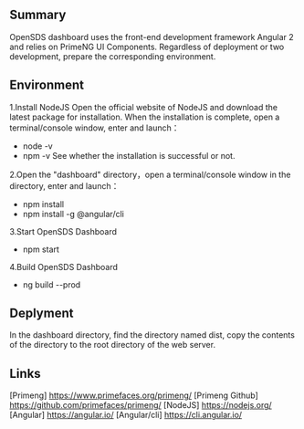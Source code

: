 ## Summary

OpenSDS dashboard uses the front-end development framework Angular 2 and relies on PrimeNG UI Components. Regardless of deployment or two development, prepare the corresponding environment.

## Environment

1.Install NodeJS
Open the official website of NodeJS and download the latest package for installation.
When the installation is complete, open a terminal/console window, enter and launch：
- node -v
- npm -v
See whether the installation is successful or not.

2.Open the "dashboard" directory，open a terminal/console window in the directory, enter and launch：
- npm install
- npm install -g @angular/cli

3.Start OpenSDS Dashboard
- npm start

4.Build OpenSDS Dashboard
- ng build --prod

## Deplyment

In the dashboard directory, find the directory named dist, copy the contents of the directory to the root directory of the web server.

## Links
[Primeng] https://www.primefaces.org/primeng/
[Primeng Github] https://github.com/primefaces/primeng/
[NodeJS] https://nodejs.org/
[Angular] https://angular.io/
[Angular/cli] https://cli.angular.io/

